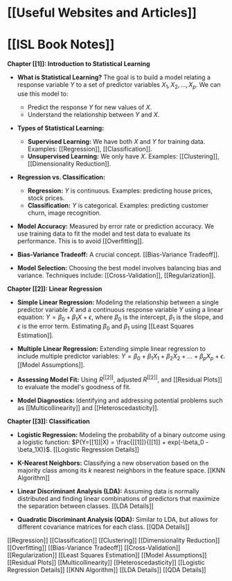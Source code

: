 # [[Useful Websites and Articles]]
# [[ISL Book Notes]]

**Chapter [[1]]: Introduction to Statistical Learning**

* **What is Statistical Learning?**  The goal is to build a model relating a response variable $Y$ to a set of predictor variables $X_1, X_2, ..., X_p$.  We can use this model to:
    * Predict the response $Y$ for new values of $X$.
    * Understand the relationship between $Y$ and $X$.

* **Types of Statistical Learning:**
    * **Supervised Learning:** We have both $X$ and $Y$ for training data.  Examples: [[Regression]], [[Classification]].
    * **Unsupervised Learning:** We only have $X$. Examples: [[Clustering]], [[Dimensionality Reduction]].

* **Regression vs. Classification:**
    * **Regression:** $Y$ is continuous.  Examples: predicting house prices, stock prices.
    * **Classification:** $Y$ is categorical. Examples: predicting customer churn, image recognition.

* **Model Accuracy:** Measured by error rate or prediction accuracy.  We use training data to fit the model and test data to evaluate its performance.  This is to avoid [[Overfitting]].

* **Bias-Variance Tradeoff:**  A crucial concept.  [[Bias-Variance Tradeoff]].

* **Model Selection:** Choosing the best model involves balancing bias and variance.  Techniques include: [[Cross-Validation]], [[Regularization]].


**Chapter [[2]]: Linear Regression**

* **Simple Linear Regression:**  Modeling the relationship between a single predictor variable $X$ and a continuous response variable $Y$ using a linear equation:  $Y = \beta_0 + \beta_1X + \epsilon$, where $\beta_0$ is the intercept, $\beta_1$ is the slope, and $\epsilon$ is the error term.  Estimating $\beta_0$ and $\beta_1$ using [[Least Squares Estimation]].

* **Multiple Linear Regression:** Extending simple linear regression to include multiple predictor variables: $Y = \beta_0 + \beta_1X_1 + \beta_2X_2 + ... + \beta_pX_p + \epsilon$.  [[Model Assumptions]].

* **Assessing Model Fit:** Using $R^[[2]]$, adjusted $R^[[2]]$, and [[Residual Plots]] to evaluate the model's goodness of fit.

* **Model Diagnostics:** Identifying and addressing potential problems such as [[Multicollinearity]] and [[Heteroscedasticity]].


**Chapter [[3]]:  Classification**

* **Logistic Regression:** Modeling the probability of a binary outcome using a logistic function: $P(Y=[[1]]|X) = \frac{[[1]]}{[[1]] + exp(-\beta_0 - \beta_1X)}$. [[Logistic Regression Details]]

* **K-Nearest Neighbors:** Classifying a new observation based on the majority class among its $k$ nearest neighbors in the feature space. [[KNN Algorithm]]

* **Linear Discriminant Analysis (LDA):** Assuming data is normally distributed and finding linear combinations of predictors that maximize the separation between classes. [[LDA Details]]

* **Quadratic Discriminant Analysis (QDA):**  Similar to LDA, but allows for different covariance matrices for each class. [[QDA Details]]


[[Regression]]
[[Classification]]
[[Clustering]]
[[Dimensionality Reduction]]
[[Overfitting]]
[[Bias-Variance Tradeoff]]
[[Cross-Validation]]
[[Regularization]]
[[Least Squares Estimation]]
[[Model Assumptions]]
[[Residual Plots]]
[[Multicollinearity]]
[[Heteroscedasticity]]
[[Logistic Regression Details]]
[[KNN Algorithm]]
[[LDA Details]]
[[QDA Details]]

